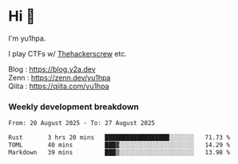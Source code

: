 # Hi 👋

I'm yu1hpa.

I play CTFs w/ [Thehackerscrew](https://www.thehackerscrew.team/) etc.

Blog : https://blog.y2a.dev  
Zenn : https://zenn.dev/yu1hpa  
Qiita : https://qiita.com/yu1hpa  

### Weekly development breakdown

<!--START_SECTION:waka-->

```txt
From: 20 August 2025 - To: 27 August 2025

Rust       3 hrs 20 mins   ██████████████████░░░░░░░   71.73 %
TOML       40 mins         ███▓░░░░░░░░░░░░░░░░░░░░░   14.29 %
Markdown   39 mins         ███▒░░░░░░░░░░░░░░░░░░░░░   13.98 %
```

<!--END_SECTION:waka-->

